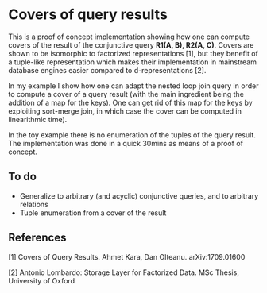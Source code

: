 # Covers of query results
This is a proof of concept implementation showing how one can compute covers of the result of the conjunctive query **R1(A, B), R2(A, C)**.
Covers are shown to be isomorphic to factorized representations [1], but they benefit of a tuple-like representation which makes their implementation in mainstream database engines easier compared to d-representations [2].

In my example I show how one can adapt the nested loop join query in order to compute a cover of a query result (with the main ingredient being the addition of a map for the keys).
One can get rid of this map for the keys by exploiting sort-merge join, in which case the cover can be computed in linearithmic time).

In the toy example there is no enumeration of the tuples of the query result. The implementation was done in a quick 30mins as means of a proof of concept.

## To do
- Generalize to arbitrary (and acyclic) conjunctive queries, and to arbitrary relations
- Tuple enumeration from a cover of the result

## References
[1] Covers of Query Results. Ahmet Kara, Dan Olteanu. arXiv:1709.01600

[2] Antonio Lombardo: Storage Layer for Factorized Data. MSc Thesis, University of Oxford
